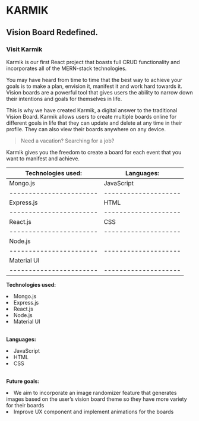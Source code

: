 <h1>KARMIK</h1>
<h2>Vision Board Redefined.</h2>

<h3>Visit Karmik</h3>

Karmik is our first React project that boasts full CRUD functionality and incorporates all of the MERN-stack technologies. 

You may have heard from time to time that the best way to achieve your goals is to make a plan,  envision it, manifest it and work hard towards it. Vision boards are a powerful tool that gives users the ability to narrow down their intentions and goals for themselves in life. 

This is why we have created Karmik, a digital answer to the traditional Vision Board. Karmik allows users to create multiple boards online for different goals in life that they can update and delete at any time in their profile. They can also view their boards anywhere on any device. 

>Need a vacation? 
>Searching for a job? 

Karmik gives you the freedom to create a board for each event that you want to manifest and achieve.  

**Technologies used:** |    **Languages:**
-----------------------|--------------------
       Mongo.js        |     JavaScript    
-----------------------|--------------------
       Express.js      |        HTML       
-----------------------|--------------------
       React.js        |         CSS       
-----------------------|--------------------
       Node.js         |                   
-----------------------|--------------------
       Material UI     |                   
-----------------------|--------------------



**Technologies used:**

<li>Mongo.js</li>
<li>Express.js</li>
<li>React.js</li>
<li>Node.js</li>
<li>Material UI</li>
<br />

**Languages:**
<li>JavaScript</li>
<li>HTML</li>
<li>CSS</li>
<br />

**Future goals:**

<li>We aim to incorporate an image randomizer feature that generates images based on the user’s vision board theme so they have more variety for their boards</li>
<li>Improve UX component and implement animations for the boards</li>
